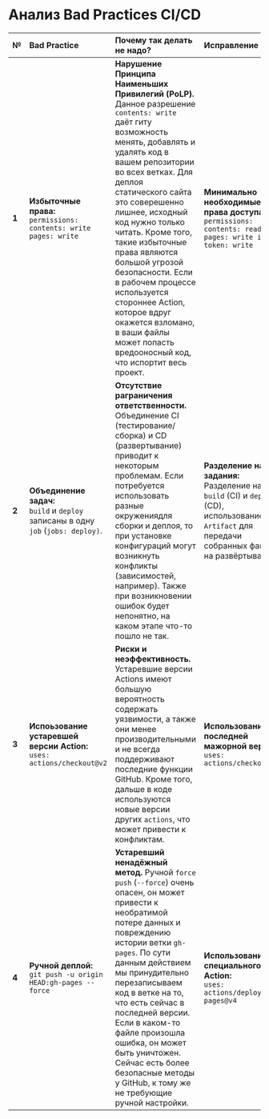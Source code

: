 # Анализ Bad Practices CI/CD

| № | Bad Practice | Почему так делать не надо? | Исправление  | Влияние исправления |
| :--- | :--- | :--- | :--- | :--- |
| **1** | **Избыточные права:**<br> `permissions: contents: write pages: write` | **Нарушение Принципа Наименьших Привилегий (PoLP).** Данное разрешение `contents: write` даёт гиту возможность менять, добавлять и удалять код в вашем репозитории во всех ветках. Для деплоя статического сайта это соверешенно лишнее, исходный код нужно только читать. Кроме того, такие избыточные права являются большой угрозой безопасности. Если в рабочем процессе используется стороннее Action, которое вдруг окажется взломано, в ваши файлы может попасть вредооносный код, что испортит весь проект. | **Минимально необходимые права доступа:**<br>`permissions: contents: read pages: write id-token: write` | **Безопасность.** Даёт только нужные для работы процесса разрешения, а именно для чтения исходного кода, записи артефакта в служебную область Pages. Также было добавлено право `id-token: write`, которое позволяет сгенерировать или запросить токен OpenID Connect (OIDC), использующийся для аутентификации в облачных провайдерах и развертывания GitHub Pages.
| **2** | **Объединение задач:**<br>`build` и `deploy` записаны в одну `job` (`jobs: deploy)`. | **Отсутствие раграничения ответственности.** Объединение CI (тестирование/сборка) и CD (развертывание) приводит к некоторым проблемам. Если потребуется использовать разные окружениядля сборки и деплоя, то при установке конфигураций могут возникнуть конфликты (зависимостей, например). Также при возникновении ошибок будет непонятно, на каком этапе что-то пошло не так. | **Разделение на два задания:**<br>Разделение на `build` (CI) и `deploy` (CD), использование `Artifact` для передачи собранных файлов на развёртывание. | **Лучшая организация и мониторинг.** Задачи чётко разграничены, сразу видно, в какой момент возникла проблема. Кроме того, деплой начинается только после успешной сборки (`needs: build`), делая пайплайн более очевидным. |
| **3** | **Испоьзование устаревшей версии Action:**<br>`uses: actions/checkout@v2` | **Риски и неэффективность.** Устаревшие версии Actions имеют большую вероятность содержать уязвимости, а также они менее производительными и не всегда поддерживают последние функции GitHub. Кроме того, дальше в коде используются новые версии других `actions`, что может привести к конфликтам.| **Использование последней мажорной версии:**<br>`uses: actions/checkout@v4` | **Безопасность и Производительность.** Эта версия не будет конфликтовать с дальнейшими `actions` в коде, а также обеспечит наивысшую производительность и неуязвимость ко взлому кода. |
| **4** | **Ручной деплой:**<br>`git push -u origin HEAD:gh-pages --force` | **Устаревший ненадёжный метод.** Ручной `force push` (`--force`) очень опасен, он может привести к необратимой потере данных и повреждению истории ветки `gh-pages`. По сути данным действием мы принудительно перезаписываем код в ветке на то, что есть сейчас в последней версии. Если в каком-то файле произошла ошибка, он может быть уничтожен. Сейчас есть более безопасные методы у GitHub, к тому же не требующие ручной настройки. | **Использование специального Action:**<br>`uses: actions/deploy-pages@v4` | **Надёжность и современные стандарты.** Автоматический деплой при использовании Action, разработанного GitHub, намного безопаснее и не требует ручной настройки гита. Также GitHub регистрирует развертывание в среде репозитория и даёт возможность отката на предыдущую версию.
